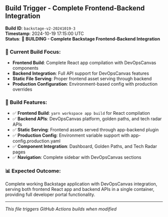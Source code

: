 ## Build Trigger - Complete Frontend-Backend Integration

**Build ID**: `backstage-v2-20241019-3`  
**Timestamp**: 2024-10-19 17:15:00 UTC  
**Status**: 🚀 **BUILDING - Complete Backstage Frontend-Backend Integration**

### 🎯 **Current Build Focus:**
- **Frontend Build**: Complete React app compilation with DevOpsCanvas components
- **Backend Integration**: Full API support for DevOpsCanvas features
- **Static File Serving**: Proper frontend asset serving through backend
- **Production Configuration**: Environment-based config with production overrides

### 🚀 **Build Features:**
- ✅ **Frontend Build**: `yarn workspace app build` for React compilation
- ✅ **Backend APIs**: DevOpsCanvas platform, golden paths, and tech radar APIs
- ✅ **Static Serving**: Frontend assets served through app-backend plugin
- ✅ **Production Config**: Environment variable support with app-config.production.yaml
- ✅ **Component Integration**: Dashboard, Golden Paths, and Tech Radar pages
- ✅ **Navigation**: Complete sidebar with DevOpsCanvas sections

### 📊 **Expected Outcome:**
Complete working Backstage application with DevOpsCanvas integration, serving both frontend React app and backend APIs in a single container, providing full developer portal functionality.

---
*This file triggers GitHub Actions builds when modified*